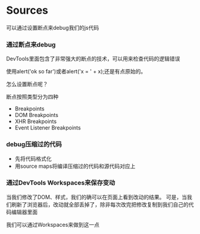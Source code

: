 # Sources
可以通过设置断点来debug我们的js代码

### 通过断点来debug
DevTools里面包含了非常强大的断点的技术，可以用来检查代码的逻辑错误

使用alert('ok so far')或者alert('x = ' + x);还是有点原始的。

怎么设置断点呢？

断点按照类型分为四种
* Breakpoints
* DOM Breakpoints
* XHR Breakpoints
* Event Listener Breakpoints

### debug压缩过的代码
* 先将代码格式化
* 用source maps将编译压缩过的代码和源代码对应上

### 通过DevTools Workspaces来保存变动
当我们修改了DOM、样式，我们的确可以在页面上看到改动的结果。
可是，当我们刷新了浏览器后，改动就全部丢掉了，除非每次改完把修改复制到我们自己的代码编辑器里面

我们可以通过Workspaces来做到这一点